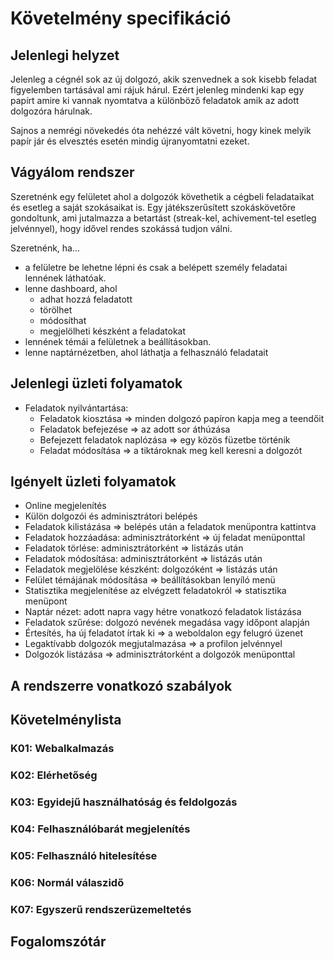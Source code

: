 # Követelmény specifikáció


## Jelenlegi helyzet

Jelenleg a cégnél sok az új dolgozó, akik szenvednek a sok kisebb feladat
figyelemben tartásával ami rájuk hárul. Ezért jelenleg mindenki kap egy papírt
amire ki vannak nyomtatva a különböző feladatok amik az adott dolgozóra hárulnak.

Sajnos a nemrégi növekedés óta nehézzé vált követni, hogy kinek melyik papír
jár és elvesztés esetén mindig újranyomtatni ezeket.

## Vágyálom rendszer

Szeretnénk egy felületet ahol a dolgozók követhetik a cégbeli feladataikat és
esetleg a saját szokásaikat is. Egy játékszerűsített szokáskövetőre gondoltunk,
ami jutalmazza a betartást (streak-kel, achivement-tel esetleg jelvénnyel), hogy
idővel rendes szokássá tudjon válni.

Szeretnénk, ha...
- a felületre be lehetne lépni és csak a belépett személy feladatai
lennének láthatóak.
- lenne dashboard, ahol
  - adhat hozzá feladatott
  - törölhet
  - módosíthat
  - megjelölheti készként a feladatokat
- lennének témái a felületnek a beállításokban.
- lenne naptárnézetben, ahol láthatja a felhasználó feladatait

## Jelenlegi üzleti folyamatok
- Feladatok nyilvántartása:
    - Feladatok kiosztása => minden dolgozó papíron kapja meg a teendőit
    - Feladatok befejezése => az adott sor áthúzása
    - Befejezett feladatok naplózása => egy közös füzetbe történik
    - Feladat módosítása => a tiktároknak meg kell keresni a dolgozót

## Igényelt üzleti folyamatok
- Online megjelenítés
- Külön dolgozói és adminisztrátori belépés
- Feladatok kilistázása => belépés után a feladatok menüpontra kattintva
- Feladatok hozzáadása: adminisztrátorként => új feladat menüponttal
- Feladatok törlése: adminisztrátorként => listázás után
- Feladatok módosítása: adminisztrátorként => listázás után
- Feladatok megjelölése készként: dolgozóként => listázás után
- Felület témájának módosítása => beállításokban lenyíló menü
- Statisztika megjelenítése az elvégzett feladatokról => statisztika menüpont
- Naptár nézet: adott napra vagy hétre vonatkozó feladatok listázása
- Feladatok szűrése: dolgozó nevének megadása vagy időpont alapján
- Értesítés, ha új feladatot írtak ki => a weboldalon egy felugró üzenet
- Legaktívabb dolgozók megjutalmazása => a profilon jelvénnyel
- Dolgozók listázása => adminisztrátorként a dolgozók menüponttal

## A rendszerre vonatkozó szabályok


## Követelménylista
### K01: Webalkalmazás
### K02: Elérhetőség
### K03: Egyidejű használhatóság és feldolgozás
### K04: Felhasználóbarát megjelenítés
### K05: Felhasználó hitelesítése
### K06: Normál válaszidő
### K07: Egyszerű rendszerüzemeltetés

## Fogalomszótár
